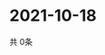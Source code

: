 # 2021-10-18
  共 0条

  <!-- BEGIN -->
  <!-- 最后更新时间Mon Oct 18 2021 09:04:06 GMT+0000 (Coordinated Universal Time) -->
  
  <!-- END -->
  
  